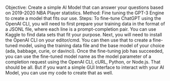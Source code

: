 Objective: Create a simple AI Model that can answer your questions based on 2019-2020 NBA Player statistics.
Method: Fine tuning the GPT-3 Engine to create a model that fits our use.
Steps: To fine-tune ChatGPT using the OpenAI CLI, you will need to first prepare your training data in the format of a JSONL file, where each line is a prompt-completion pair. 
You can use Kaggle to find data sets that fit your purpose. Next, you will need to install the OpenAI CLI on your editor/cmd.
You can then use that to create a fine-tuned model, using the training data file and the base model of your choice (ada, babbage, curie, or davinci).
Once the fine-tuning job has succeeded, you can use the fine-tuned model name as the model parameter of a completion request using the OpenAI CLI, cURL, Python, or Node.js.
That should be all. But if you want a simple GUI Interface to interact with your AI Model, you can use my code to create that as well.
